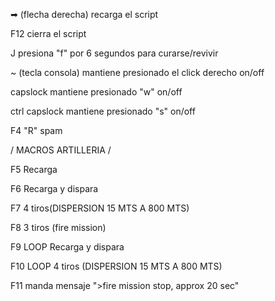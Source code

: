  ➡ (flecha derecha)  recarga el script

F12 cierra el script

J presiona "f" por 6 segundos para curarse/revivir

~ (tecla consola) mantiene presionado el click derecho on/off

capslock mantiene presionado "w" on/off

ctrl capslock mantiene presionado "s" on/off

F4 "R" spam

/ MACROS ARTILLERIA /

F5 Recarga

F6  Recarga y dispara

F7 4 tiros(DISPERSION 15 MTS A 800 MTS)

F8 3 tiros (fire mission)

F9 LOOP Recarga y dispara

F10 LOOP 4 tiros (DISPERSION 15 MTS A 800 MTS)

F11 manda mensaje ">fire mission stop, approx 20 sec"

